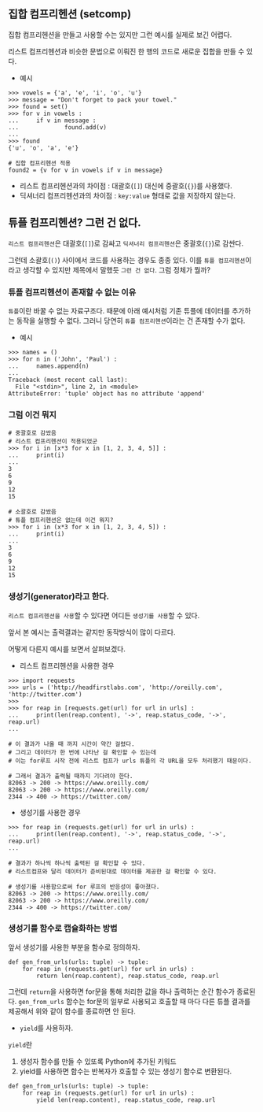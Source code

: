 ## 집합 컴프리헨션 (setcomp)

집합 컴프리헨션을 만들고 사용할 수는 있지만 그런 예시를 실제로 보긴 어렵다. 

리스트 컴프리헨션과 비슷한 문법으로 이뤄진 한 행의 코드로 새로운 집합을 만들 수 있다. 

- 예시
```
>>> vowels = {'a', 'e', 'i', 'o', 'u'}
>>> message = "Don't forget to pack your towel." 
>>> found = set()
>>> for v in vowels : 
...     if v in message : 
...             found.add(v)
...
>>> found
{'u', 'o', 'a', 'e'}

# 집합 컴프리헨션 적용 
found2 = {v for v in vowels if v in message}
```

- 리스트 컴프리헨션과의 차이점 : 대괄호(`[]`) 대신에 중괄호(`{}`)를 사용했다. 
- 딕셔너리 컴프리헨션과의 차이점 : `key:value` 형태로 값을 저장하지 않는다. 

## 튜플 컴프리헨션? 그런 건 없다. 

`리스트 컴프리헨션`은 대괄호(`[]`)로 감싸고 `딕셔너리 컴프리헨션`은 중괄호(`{}`)로 감싼다. 

그런데 소괄호(`()`) 사이에서 코드를 사용하는 경우도 종종 있다. 이를 `튜플 컴프리헨션`이라고 생각할 수 있지만 제목에서 말했듯 `그런 건 없다`. 그럼 정체가 뭘까? 

### 튜플 컴프리헨션이 존재할 수 없는 이유 

`튜플`이란 바꿀 수 없는 자료구조다. 
때문에 아래 예시처럼 기존 튜플에 데이터를 추가하는 동작을 실행할 수 없다. 그러니 당연히 `튜플 컴프리헨션`이라는 건 존재할 수가 없다. 

- 예시 
```
>>> names = () 
>>> for n in ('John', 'Paul') : 
...     names.append(n)
...
Traceback (most recent call last):
  File "<stdin>", line 2, in <module>
AttributeError: 'tuple' object has no attribute 'append'
```

### 그럼 이건 뭐지

```
# 중괄호로 감쌌음
# 리스트 컴프리헨션이 적용되었군 
>>> for i in [x*3 for x in [1, 2, 3, 4, 5]] : 
...     print(i)
...
3
6
9
12
15

# 소괄호로 감쌌음 
# 튜플 컴프리헨션은 없는데 이건 뭐지? 
>>> for i in (x*3 for x in [1, 2, 3, 4, 5]) :  
...     print(i)
...
3
6
9
12
15
```

### 생성기(generator)라고 한다. 

`리스트 컴프리헨션을 사용`할 수 있다면 어디든 `생성기를 사용`할 수 있다. 

앞서 본 예시는 출력결과는 같지만 동작방식이 많이 다르다. 

어떻게 다른지 예시를 보면서 살펴보겠다. 

- 리스트 컴프리헨션을 사용한 경우
```
>>> import requests
>>> urls = ('http://headfirstlabs.com', 'http://oreilly.com', 'http://twitter.com')
>>>  
>>> for reap in [requests.get(url) for url in urls] : 
...     print(len(reap.content), '->', reap.status_code, '->', reap.url)
... 

# 이 결과가 나올 때 까지 시간이 약간 걸렸다. 
# 그리고 데이터가 한 번에 나타난 걸 확인할 수 있는데 
# 이는 for루프 시작 전에 리스트 컴프가 urls 튜플의 각 URL을 모두 처리했기 때문이다. 

# 그래서 결과가 출력될 때까지 기다려야 한다. 
82063 -> 200 -> https://www.oreilly.com/
82063 -> 200 -> https://www.oreilly.com/
2344 -> 400 -> https://twitter.com/
```

- 생성기를 사용한 경우 

```
>>> for reap in (requests.get(url) for url in urls) :  
...     print(len(reap.content), '->', reap.status_code, '->', reap.url)
...

# 결과가 하나씩 하나씩 출력된 걸 확인할 수 있다. 
# 리스트컴프와 달리 데이터가 준비된대로 데이터를 제공한 걸 확인할 수 있다. 

# 생성기를 사용함으로써 for 루프의 반응성이 좋아졌다. 
82063 -> 200 -> https://www.oreilly.com/
82063 -> 200 -> https://www.oreilly.com/
2344 -> 400 -> https://twitter.com/
```

### 생성기를 함수로 캡슐화하는 방법 

앞서 생성기를 사용한 부분을 함수로 정의하자. 

```
def gen_from_urls(urls: tuple) -> tuple: 
    for reap in (requests.get(url) for url in urls) :  
        return len(reap.content), reap.status_code, reap.url
```

그런데 `return`을 사용하면 for문을 통해 처리한 값을 하나 출력하는 순간 함수가 종료된다. 
`gen_from_urls` 함수는 for문의 일부로 사용되고 호출할 때 마다 다른 튜플 결과를 제공해서 위와 같이 함수를 종료하면 안 된다. 

- `yield`를 사용하자. 
    
`yield`란 
1. 생성자 함수를 만들 수 있또록 Python에 추가된 키워드
2. yield를 사용하면 함수는 반복자가 호출할 수 있는 생성기 함수로 변환된다. 

```
def gen_from_urls(urls: tuple) -> tuple: 
    for reap in (requests.get(url) for url in urls) :  
        yield len(reap.content), reap.status_code, reap.url
```

